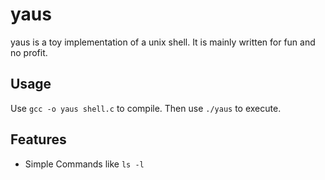 # yaus
yaus is a toy implementation of a unix shell. It is mainly written for fun and no profit.

## Usage
Use `gcc -o yaus shell.c` to compile. Then use `./yaus` to execute.

## Features
- Simple Commands like `ls -l`
